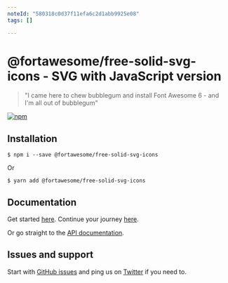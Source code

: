 ```yaml
---
noteId: "580318c0d37f11efa6c2d1abb9925e08"
tags: []

---
```


# @fortawesome/free-solid-svg-icons - SVG with JavaScript version

> "I came here to chew bubblegum and install Font Awesome 6 - and I'm all out of bubblegum"

[![npm](https://img.shields.io/npm/v/@fortawesome/free-solid-svg-icons.svg?style=flat-square)](https://www.npmjs.com/package/@fortawesome/free-solid-svg-icons)

## Installation

```
$ npm i --save @fortawesome/free-solid-svg-icons
```

Or

```
$ yarn add @fortawesome/free-solid-svg-icons
```

## Documentation

Get started [here](https://fontawesome.com/how-to-use/on-the-web/setup/getting-started). Continue your journey [here](https://fontawesome.com/how-to-use/on-the-web/advanced).

Or go straight to the [API documentation](https://fontawesome.com/how-to-use/with-the-api).

## Issues and support

Start with [GitHub issues](https://github.com/FortAwesome/Font-Awesome/issues) and ping us on [Twitter](https://twitter.com/fontawesome) if you need to.
